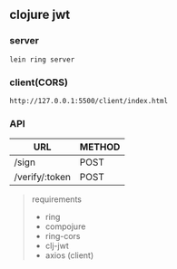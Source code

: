 ## clojure jwt

### server
```
lein ring server
```

### client(CORS)
```
http://127.0.0.1:5500/client/index.html
```

### API
| URL                       | METHOD |
|---------------------------|--------|
| /sign                     | POST   |
| /verify/:token            | POST   |

> requirements
> * ring
> * compojure
> * ring-cors
> * clj-jwt
> * axios (client)
